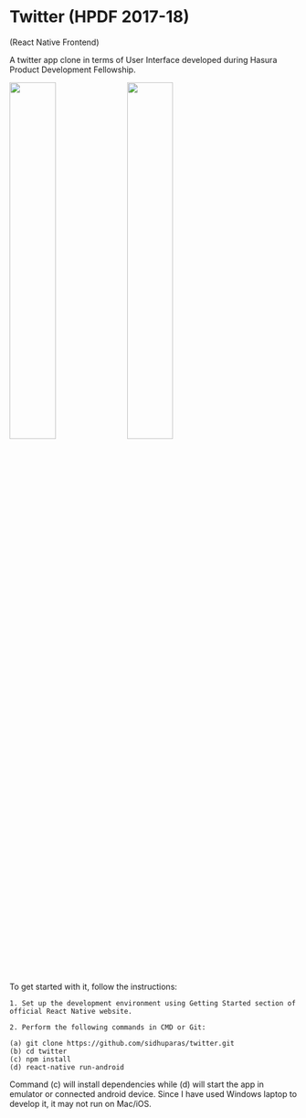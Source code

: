 # Twitter (HPDF 2017-18)

(React Native Frontend)

A twitter app clone in terms of User Interface developed during Hasura Product Development Fellowship.

<img src="https://github.com/sidhuparas/twitter/blob/master/home.png" width=40%>   <img src="https://github.com/sidhuparas/twitter/blob/master/drawer.png" width=40%>

To get started with it, follow the instructions:

```
1. Set up the development environment using Getting Started section of official React Native website.

2. Perform the following commands in CMD or Git:

(a) git clone https://github.com/sidhuparas/twitter.git
(b) cd twitter
(c) npm install
(d) react-native run-android
```
Command (c) will install dependencies while (d) will start the app in emulator or connected android device. Since I have used Windows laptop to develop it, it may not run on Mac/iOS.
